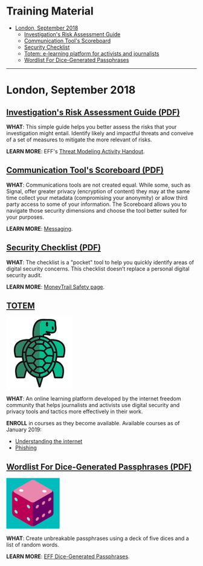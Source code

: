 # Training Material

* [London, September 2018](#london-september-2018)
  * [Investigation's Risk Assessment Guide](#investigations-risk-assessment-guide-pdf)
  * [Communication Tool's Scoreboard](#communication-tools-scoreboard-pdf)
  * [Security Checklist](#security-checklist-pdf)
  * [Totem: e-learning platform for activists and journalists](#totem) 
  * [Wordlist For Dice-Generated Passphrases](#wordlist-for-dice-generated-passphrases-pdf)

* * *

# London, September 2018

## [**Investigation's Risk Assessment Guide** (PDF)](https://security.money-trail.org/assets/London-Sept-2018/worksheet.pdf)

**WHAT**: This simple guide helps you better assess the risks that your investigation might entail. Identify likely and impactful threats and conveive of a set of measures to mitigate the more relevant of risks.

**LEARN MORE**: EFF's [Threat Modeling Activity Handout](https://sec.eff.org/materials/threat-modeling-activity-handout-for-learners).


## [**Communication Tool's Scoreboard** (PDF)](https://security.money-trail.org/assets/London-Sept-2018/commscoreboard.pdf)

**WHAT**: Communications tools are not created equal. While some, such as Signal, offer greater privacy (encryption of content) they may at the same time collect your metadata (compromising your anonymity) or allow third party access to some of your information. The Scoreboard allows you to navigate those security dimensions and choose the tool better suited for your purposes.

**LEARN MORE**: [Messaging](https://security.money-trail.org/data-in-transit#messaging).



## [**Security Checklist** (PDF)](https://security.money-trail.org/assets/London-Sept-2018/Secucheck.pdf)

**WHAT**: The checklist is a "pocket" tool to help you quickly identify areas of digital security concerns. This checklist doesn’t replace a personal digital security audit.

**LEARN MORE**: [MoneyTrail Safety page](https://www.money-trail.org/safety/).



## **[TOTEM](https://totem-project.org/)**

![Totem](/assets/images/turtle.png)

**WHAT**: An online learning platform developed by the internet freedom community that helps journalists and activists use digital security and privacy tools and tactics more effectively in their work.

**ENROLL** in courses as they become available. Available courses as of January 2019: 
 * [Understanding the internet](https://learn.totem-project.org/courses/course-v1:Totem+TP_IP_001+2018/about)
 * [Phishing](https://learn.totem-project.org/courses/course-v1:Totem+PHS101+course/about)



## [**Wordlist For Dice-Generated Passphrases** (PDF)](https://security.money-trail.org/assets/London-Sept-2018/wordlist.pdf)

![Dice](/assets/images/dice.png)

**WHAT**: Create unbreakable passphrases using a deck of five dices and a list of random words.

**LEARN MORE**: [EFF Dice-Generated Passphrases](https://www.eff.org/dice).
